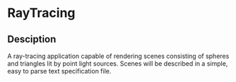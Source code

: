 # RayTracing

## Desciption
A ray-tracing application capable of rendering scenes consisting of spheres and triangles lit by point light sources. Scenes will be described in a simple, easy to parse text specification file.
